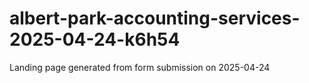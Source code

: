 # albert-park-accounting-services-2025-04-24-k6h54
Landing page generated from form submission on 2025-04-24
